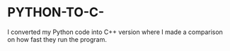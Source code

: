 # PYTHON-TO-C-
I converted my Python code into C++ version where I made a comparison on how fast they run the program.
